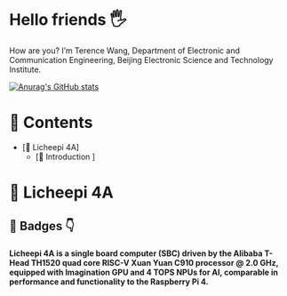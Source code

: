 # Hello friends 🖐️

How are you? I’m Terence Wang, Department of Electronic and Communication Engineering, Beijing Electronic Science and Technology Institute.

[![Anurag's GitHub stats](https://github-readme-stats.vercel.app/apiTerenceWangShenxinganuraghazra)](https://github.com/anuraghazra/github-readme-stats)

# 📖 Contents

- [📌 Licheepi 4A]
  - [🧩 Introduction ]
# 📌 Licheepi 4A

## 🧩 Badges 👇

#### Licheepi 4A is a single board computer (SBC) driven by the Alibaba T-Head TH1520 quad core RISC-V Xuan Yuan C910 processor @ 2.0 GHz, equipped with Imagination GPU and 4 TOPS NPUs for AI, comparable in performance and functionality to the Raspberry Pi 4.

